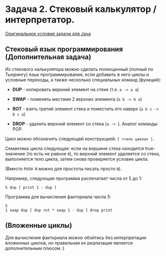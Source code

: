 # Задача 2. Стековый калькулятор / интерпретатор.

[Оригинальное условие задачи для Java](https://docs.google.com/viewer?a=v&pid=sites&srcid=ZGVmYXVsdGRvbWFpbnxuZ3Vvb3B8Z3g6N2EyMTQ3NDgyYjY4NmU1NQ)

## Стековый язык программирования (Дополнительная задача)

Из стекового калькулятора можно сделать полноценный (полный по Тьюрингу)
язык программирования, если добавить в него циклы и условные переходы,
а также несколько специальных команд (функций):

- **DUP** - копировать верхний элемент на стеке (т.е. `a -> a a`)

- **SWAP** - поменять местами 2 верхних элемента (`a b -> b a`)

- **ROT** - взять третий элемент стека и поместить его наверх (`a b c -> b c a`)

- **DROP** - удалить верхний элемент со стека (`a -> `). Аналог команды POP.

Цикл можно обозначить следующей конструкцией: `[ <тело цикла> ]`.

Семантика цикла следующая: если на вершине стека находится true-значение (то есть не равное `0`), то верхний элемент удаляется со стека, выполняется тело цикла, затем снова проверяется условие цикла.

(Вместо `PUSH N` можно для простоты писать просто `N`).

Например, следующая программа распечатает числа от 5 до 1:

```
5 dup [ print 1 - dup ]
```

Программа для вычисления факториала числа 5:

```
5
1 swap dup [ dup rot * swap 1 - dup ] drop print
```

## (Вложенные циклы)

Для вычисления факториала можно обойтись без интерпретации вложенных циклов,
но правильная их реализация является дополнительным плюсом :)
